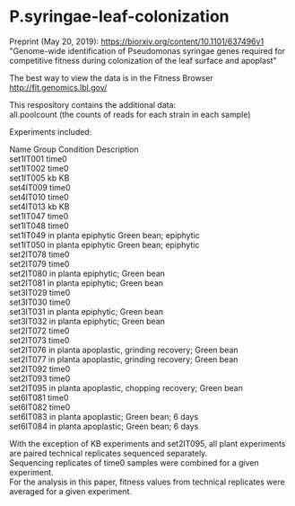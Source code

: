 # P.syringae-leaf-colonization

Preprint (May 20, 2019):
https://biorxiv.org/content/10.1101/637496v1  
"Genome-wide identification of Pseudomonas syringae genes required for competitive fitness during colonization of the leaf surface and apoplast"  

The best way to view the data is in the Fitness Browser  
http://fit.genomics.lbl.gov/

This respository contains the additional data:  
all.poolcount (the counts of reads for each strain in each sample)

Experiments included:

Name	Group	Condition	Description  
set1IT001 time0  
set1IT002 time0  
set1IT005	kb		KB  
set4IT009 time0  
set4IT010 time0  
set4IT013	kb		KB  
set1IT047 time0  
set1IT048 time0  
set1IT049	in planta	epiphytic	Green bean; epiphytic  
set1IT050	in planta	epiphytic	Green bean; epiphytic  
set2IT078 time0  
set2IT079 time0  
set2IT080	in planta		epiphytic; Green bean  
set2IT081	in planta		epiphytic; Green bean  
set3IT029 time0  
set3IT030 time0  
set3IT031	in planta		epiphytic; Green bean  
set3IT032	in planta		epiphytic; Green bean  
set2IT072 time0  
set2IT073 time0  
set2IT076	in planta		apoplastic, grinding recovery; Green bean  
set2IT077	in planta		apoplastic, grinding recovery; Green bean  
set2IT092 time0  
set2IT093 time0  
set2IT095	in planta		apoplastic, chopping recovery; Green bean  
set6IT081 time0  
set6IT082 time0  
set6IT083	in planta		apoplastic; Green bean; 6 days  
set6IT084	in planta		apoplastic; Green bean; 6 days  


With the exception of KB experiments and set2IT095, all plant experiments are paired technical replicates sequenced separately.  
Sequencing replicates of time0 samples were combined for a given experiment.  
For the analysis in this paper, fitness values from technical replicates were averaged for a given experiment. 
